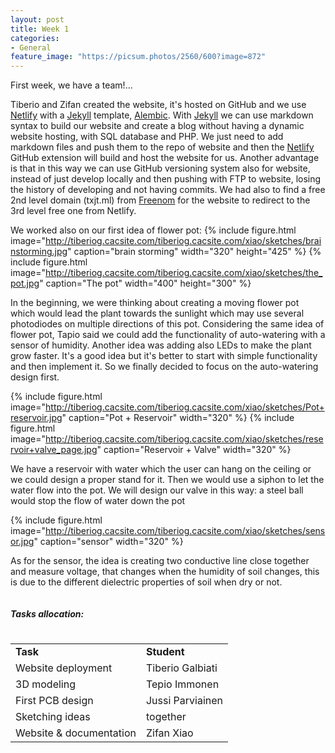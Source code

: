 ```yaml
---
layout: post
title: Week 1
categories:
- General
feature_image: "https://picsum.photos/2560/600?image=872"
---
```


First week, we have a team!...

Tiberio and Zifan created the website, it's hosted on GitHub and we use [Netlify](https://www.netlify.com) with a [Jekyll](https://jekyllrb.com) template, [Alembic](https://alembic.darn.es). With [Jekyll](https://jekyllrb.com) we can use markdown syntax to build our website and create a blog without having a dynamic website hosting, with SQL database and PHP. We just need to add markdown files and push them to the repo of website and then the [Netlify](https://www.netlify.com) GitHub extension will build and host the website for us. Another advantage is that in this way we can use GitHub versioning system also for website, instead of just develop locally and then pushing with FTP to website, losing the history of developing and not having commits. 
We had also to find a free 2nd level domain (txjt.ml) from [Freenom](https://www.freenom.com/en/index.html?lang=en) for the website to redirect to the 3rd level free one from Netlify.

We worked also on our first idea of flower pot:
{% include figure.html image="http://tiberiog.cacsite.com/tiberiog.cacsite.com/xiao/sketches/brainstorming.jpg" caption="brain storming" width="320" height="425" %}
{% include figure.html image="http://tiberiog.cacsite.com/tiberiog.cacsite.com/xiao/sketches/the_pot.jpg" caption="The pot" width="400" height="300" %}  

<p>
In the beginning, we were thinking about creating a moving flower pot which would lead the plant towards the sunlight which may use several photodiodes on multiple directions of this pot. Considering the same idea of flower pot, Tapio said we could add the functionality of auto-watering with a sensor of humidity. Another idea was adding also LEDs to make the plant grow faster. It's a good idea but it's better to start with simple functionality and then implement it. So we finally decided to focus on the auto-watering design first.  
</p>

{% include figure.html image="http://tiberiog.cacsite.com/tiberiog.cacsite.com/xiao/sketches/Pot+reservoir.jpg" caption="Pot + Reservoir" width="320" %}
{% include figure.html image="http://tiberiog.cacsite.com/tiberiog.cacsite.com/xiao/sketches/reservoir+valve_page.jpg" caption="Reservoir + Valve" width="320" %}  

<p>
We have a reservoir with water which the user can hang on the ceiling or we could design a proper stand for it. Then we would use a siphon to let the water flow into the pot. We will design our valve in this way: a steel ball would stop the flow of water down the pot
</p>

{% include figure.html image="http://tiberiog.cacsite.com/tiberiog.cacsite.com/xiao/sketches/sensor.jpg" caption="sensor" width="320" %}  

<p>
As for the sensor, the idea is creating two conductive line close together and measure voltage, that changes when the humidity of soil changes, this is due to the different dielectric properties of soil when dry or not.
</p>

<h5 id="tasks-allocation" style="display:inline-block">Tasks allocation:</h5>  

<table style= "word-wrap:break-word;word-break:break-all;">
<tr>
<td><b>Task</b></td>
<td><b>Student</b></td>
</tr>
<tr>
<td>Website deployment </td>
<td>Tiberio Galbiati</td>
</tr>
<tr>
<td>3D modeling </td>
<td>Tepio Immonen</td>
</tr>
<tr>
<td>First PCB design </td>
<td> Jussi Parviainen</td>
</tr>
<tr>
<td>Sketching ideas  </td>
<td>together</td>
</tr>
<tr>
<td>Website & documentation</td>
<td>Zifan Xiao</td>
</tr>
</table>
